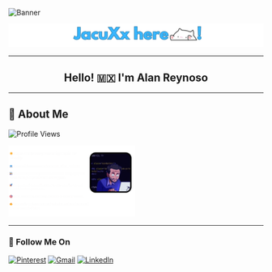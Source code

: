 
![Banner](https://github.com/JacuXx/JacuXx/raw/ea7cc0d8c19ec9616c5ff3aeea339fd2433305bc/Banner-Github.png)


![Banner](https://github.com/JacuXx/JacuXx/blob/main/banner-name.png?raw=true)


---

<h2 align="center">Hello! 🇲🇽 I'm Alan Reynoso</h2>

---

## 📌 About Me

![Profile Views](https://komarev.com/ghpvc/?username=JacuX&style=flat-square&color=blue)

  
<img src="https://github.com/JacuXx/JacuXx/blob/main/about-me.gif?raw=true" width="250" />





---

### 🔗 Follow Me On

[![Pinterest](https://img.shields.io/badge/Pinterest-red?style=for-the-badge&logo=pinterest&logoColor=white)](https://pinterest.com/)
[![Gmail](https://img.shields.io/badge/Gmail-D14836?style=for-the-badge&logo=gmail&logoColor=white)](mailto:youremail@gmail.com)
[![LinkedIn](https://img.shields.io/badge/LinkedIn-blue?style=for-the-badge&logo=linkedin&logoColor=white)](https://linkedin.com/in/tuusuario)



